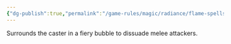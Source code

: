 ```yaml
---
{"dg-publish":true,"permalink":"/game-rules/magic/radiance/flame-spells/flamecloak/"}
---
```


Surrounds the caster in a fiery bubble to dissuade melee attackers.